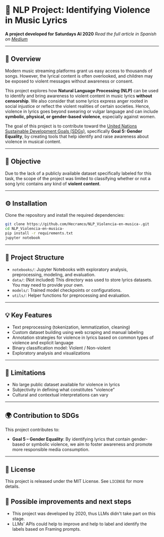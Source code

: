 
# 🎵 NLP Project: Identifying Violence in Music Lyrics

**A project developed for Saturdays AI 2020**
*Read the full article in Spanish on [Medium](https://medium.com/saturdays-ai/o%C3%ADmos-o-escuchamos-m%C3%BAsica-2859085f057f)*

---

## 📌 Overview

Modern music streaming platforms grant us easy access to thousands of songs. However, the lyrical content is often overlooked, and children may be exposed to violent messages without awareness or consent.

This project explores how **Natural Language Processing (NLP)** can be used to identify and bring awareness to violent content in music lyrics **without censorship**. We also consider that some lyrics express anger rooted in social injustice or reflect the violent realities of certain societies. Hence, violence in lyrics goes beyond swearing or vulgar language and can include **symbolic, physical, or gender-based violence**, especially against women.

The goal of this project is to contribute toward the [United Nations Sustainable Development Goals (SDGs)](https://sdgs.un.org/goals), specifically **Goal 5: Gender Equality**, by creating tools that help identify and raise awareness about violence in musical content.

---

## 🎯 Objective

Due to the lack of a publicly available dataset specifically labeled for this task, the scope of the project was limited to classifying whether or not a song lyric contains any kind of **violent content**.

---

## ⚙️ Installation

Clone the repository and install the required dependencies:

```bash
git clone https://github.com/Hecramco/NLP_Violencia-en-musica-.git
cd NLP_Violencia-en-musica-
pip install -r requirements.txt
jupyter notebook
```

---

## 📂 Project Structure

* `notebooks/`: Jupyter Notebooks with exploratory analysis, preprocessing, modeling, and evaluation.
* `data/`: (Not included) This directory was used to store lyrics datasets. You may need to provide your own.
* `models/`: Trained model checkpoints or configurations.
* `utils/`: Helper functions for preprocessing and evaluation.

---

## 💡 Key Features

* Text preprocessing (tokenization, lemmatization, cleaning)
* Custom dataset building using web scraping and manual labeling
* Annotation strategies for violence in lyrics based on common types of violence and explicit language
* Binary classification model: Violent / Non-violent
* Exploratory analysis and visualizations

---

## 📖 Limitations

* No large public dataset available for violence in lyrics
* Subjectivity in defining what constitutes “violence”
* Cultural and contextual interpretations can vary

---

## 🌍 Contribution to SDGs

This project contributes to:

* **Goal 5 – Gender Equality**: By identifying lyrics that contain gender-based or symbolic violence, we aim to foster awareness and promote more responsible media consumption.

---


## 📜 License

This project is released under the MIT License. See `LICENSE` for more details.


## 🧭 Possible improvements and next steps

* This project was developed by 2020, thus LLMs didn't take part on this stage.
* LLMs' APIs could help to improve and help to label and identify the labels based on Framing prompts. 

#

